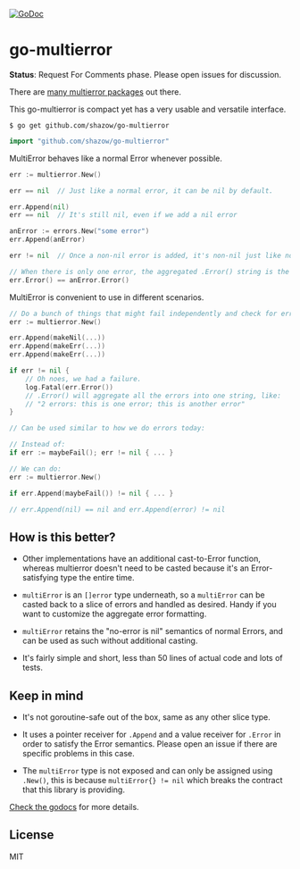 [![GoDoc](https://godoc.org/github.com/shazow/go-multierror?status.svg)](https://godoc.org/github.com/shazow/go-multierror)

# go-multierror

**Status**: Request For Comments phase. Please open issues for discussion.

There are [many multierror packages](https://godoc.org/?q=multierror) out there.

This go-multierror is compact yet has a very usable and versatile interface.

```
$ go get github.com/shazow/go-multierror
```

```go
import "github.com/shazow/go-multierror"
```

MultiError behaves like a normal Error whenever possible.

```go
err := multierror.New()

err == nil  // Just like a normal error, it can be nil by default.

err.Append(nil)
err == nil  // It's still nil, even if we add a nil error

anError := errors.New("some error")
err.Append(anError)

err != nil  // Once a non-nil error is added, it's non-nil just like normal errors.

// When there is only one error, the aggregated .Error() string is the same.
err.Error() == anError.Error()
```

MultiError is convenient to use in different scenarios.

```go
// Do a bunch of things that might fail independently and check for errors once in the end:
err := multierror.New()

err.Append(makeNil(...))
err.Append(makeErr(...))
err.Append(makeErr(...))

if err != nil {
	// Oh noes, we had a failure.
    log.Fatal(err.Error())
	// .Error() will aggregate all the errors into one string, like:
	// "2 errors: this is one error; this is another error"
}
```

```go
// Can be used similar to how we do errors today:

// Instead of:
if err := maybeFail(); err != nil { ... }

// We can do:
err := multierror.New()

if err.Append(maybeFail()) != nil { ... }

// err.Append(nil) == nil and err.Append(error) != nil
```

## How is this better?

* Other implementations have an additional cast-to-Error function, whereas
  multierror doesn't need to be casted because it's an Error-satisfying type the
  entire time.

* `multiError` is an `[]error` type underneath, so a `multiError` can be casted
  back to a slice of errors and handled as desired. Handy if you want to
  customize the aggregate error formatting.

* `multiError` retains the "no-error is nil" semantics of normal Errors, and can
  be used as such without additional casting.

* It's fairly simple and short, less than 50 lines of actual code and lots of
  tests.


## Keep in mind

* It's not goroutine-safe out of the box, same as any other slice type.

* It uses a pointer receiver for `.Append` and a value receiver for `.Error`
  in order to satisfy the Error semantics. Please open an issue if there are
  specific problems in this case.

* The `multiError` type is not exposed and can only be assigned using `.New()`,
  this is because `multiError{} != nil` which breaks the contract that this
  library is providing.

[Check the godocs](https://godoc.org/github.com/shazow/go-multierror) for more
details.


## License

MIT

